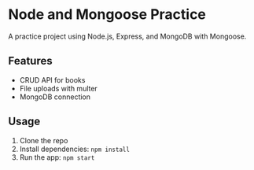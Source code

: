 # Node and Mongoose Practice

A practice project using Node.js, Express, and MongoDB with Mongoose.

## Features

- CRUD API for books
- File uploads with multer
- MongoDB connection

## Usage

1. Clone the repo
2. Install dependencies: `npm install`
3. Run the app: `npm start`
